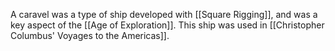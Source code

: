 A caravel was a type of ship developed with [[Square Rigging]], and was a key aspect of the [[Age of Exploration]]. This ship was used in [[Christopher Columbus' Voyages to the Americas]].